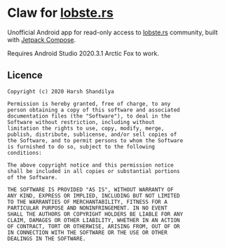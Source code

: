 # Claw for [lobste.rs](https://lobste.rs)

Unofficial Android app for read-only access to [lobste.rs](https://lobste.rs) community, built with [Jetpack Compose](https://developer.android.com/jetpack/compose).

Requires Android Studio 2020.3.1 Arctic Fox to work.

## Licence

```
Copyright (c) 2020 Harsh Shandilya

Permission is hereby granted, free of charge, to any
person obtaining a copy of this software and associated
documentation files (the "Software"), to deal in the
Software without restriction, including without
limitation the rights to use, copy, modify, merge,
publish, distribute, sublicense, and/or sell copies of
the Software, and to permit persons to whom the Software
is furnished to do so, subject to the following
conditions:

The above copyright notice and this permission notice
shall be included in all copies or substantial portions
of the Software.

THE SOFTWARE IS PROVIDED "AS IS", WITHOUT WARRANTY OF
ANY KIND, EXPRESS OR IMPLIED, INCLUDING BUT NOT LIMITED
TO THE WARRANTIES OF MERCHANTABILITY, FITNESS FOR A
PARTICULAR PURPOSE AND NONINFRINGEMENT. IN NO EVENT
SHALL THE AUTHORS OR COPYRIGHT HOLDERS BE LIABLE FOR ANY
CLAIM, DAMAGES OR OTHER LIABILITY, WHETHER IN AN ACTION
OF CONTRACT, TORT OR OTHERWISE, ARISING FROM, OUT OF OR
IN CONNECTION WITH THE SOFTWARE OR THE USE OR OTHER
DEALINGS IN THE SOFTWARE.
```
